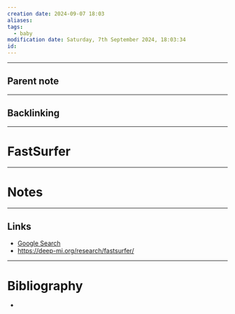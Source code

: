 ```yaml
---
creation date: 2024-09-07 18:03
aliases: 
tags:
  - baby
modification date: Saturday, 7th September 2024, 18:03:34
id:
---
```

---

## Parent note
---
## Backlinking


---
# FastSurfer


---
# Notes


---
## Links
- [Google Search](https://www.google.com/search?q=FastSurfer)
- https://deep-mi.org/research/fastsurfer/

---
# Bibliography
+ 